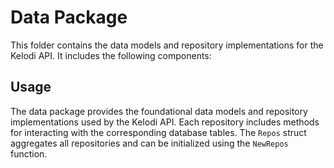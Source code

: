 # Data Package

This folder contains the data models and repository implementations for the Kelodi API. It includes the following components:

## Usage

The data package provides the foundational data models and repository implementations used by the Kelodi API. Each repository includes methods for interacting with the corresponding database tables. The `Repos` struct aggregates all repositories and can be initialized using the `NewRepos` function.

